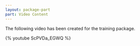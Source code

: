 ```yaml
---
layout: package-part
part: Video Content
---
```


The following video has been created for the training package.

{% youtube ScPVDa_EGWQ %}
